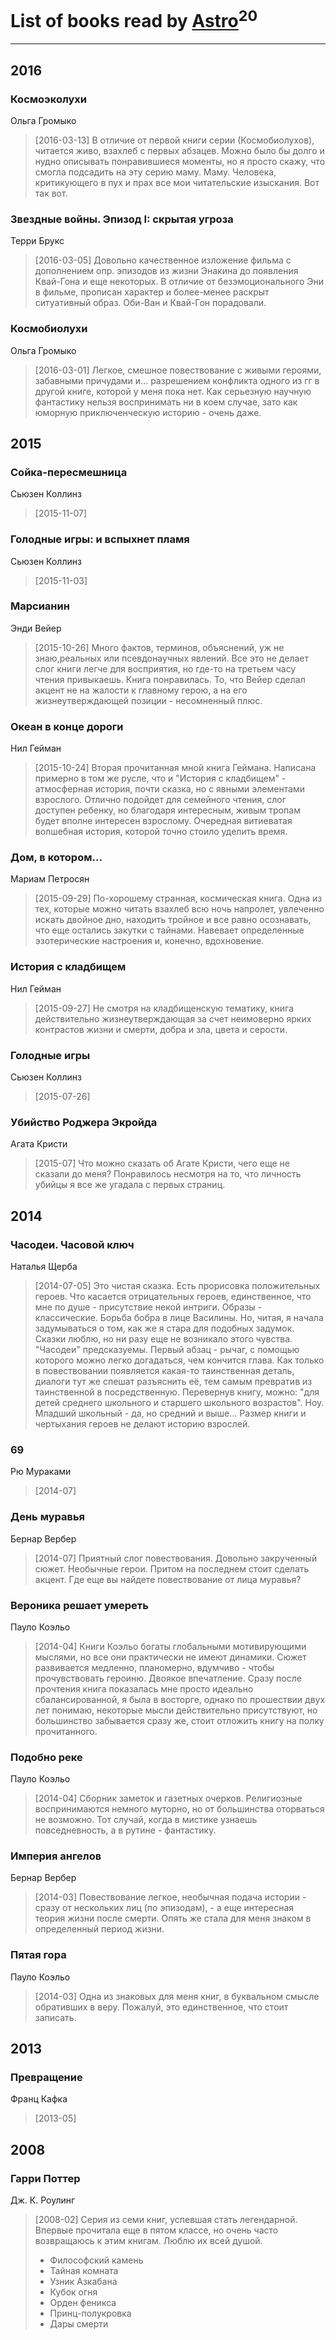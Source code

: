 # List of books read by [Astro](http://vk.com/id282662025)<sup>20</sup>
---

## 2016

### Космоэколухи
Ольга Громыко
> [2016-03-13] В отличие от первой книги серии (Космобиолухов), читается живо, взахлеб с первых абзацев. Можно было бы долго и нудно описывать понравившиеся моменты, но я просто скажу, что смогла подсадить на эту серию маму. Маму. Человека, критикующего в пух и прах все мои читательские изыскания. Вот так вот.


### Звездные войны. Эпизод I: скрытая угроза
Терри Брукс
> [2016-03-05] Довольно качественное изложение фильма с дополнением опр. эпизодов из жизни Энакина до появления Квай-Гона и еще некоторых. В отличие от безэмоционального Эни в фильме, прописан характер и более-менее раскрыт ситуативный образ. Оби-Ван и Квай-Гон порадовали.


### Космобиолухи
Ольга Громыко
> [2016-03-01] Легкое, смешное повествование с живыми героями, забавными причудами и... разрешением конфликта одного из гг в другой книге, которой у меня пока нет. Как серьезную научную фантастику нельзя воспринимать ни в коем случае, зато как юморную приключенческую историю - очень даже.



## 2015

### Сойка-пересмешница
Сьюзен Коллинз
> [2015-11-07] 


### Голодные игры: и вспыхнет пламя
Сьюзен Коллинз
> [2015-11-03] 


### Марсианин
Энди Вейер
> [2015-10-26] Много фактов, терминов, объяснений, уж не знаю,реальных или псевдонаучных явлений. Все это не делает слог книги легче для восприятия, но где-то на третьем часу чтения привыкаешь. Книга понравилась. То, что Вейер сделал акцент не на жалости к главному герою, а на его жизнеутверждающей позиции - несомненный плюс.


### Океан в конце дороги
Нил Гейман
> [2015-10-24] Вторая прочитанная мной книга Геймана. Написана примерно в том же русле, что и "История с кладбищем" - атмосферная история, почти сказка, но с явными элементами взрослого. Отлично подойдет для семейного чтения, слог доступен ребенку, но благодаря интересным, живым тропам будет вполне интересен взрослому. Очередная витиеватая волшебная история, которой точно стоило уделить время.


### Дом, в котором...
Мариам Петросян
> [2015-09-29] По-хорошему странная, космическая книга. Одна из тех, которые можно читать взахлеб всю ночь напролет, увлеченно искать двойное дно, находить тройное и все равно осознавать, что еще остались закутки с тайнами. Навевает определенные эзотерические настроения и, конечно, вдохновение.


### История с кладбищем
Нил Гейман
> [2015-09-27] Не смотря на кладбищенскую тематику, книга действительно жизнеутверждающая за счет неимоверно ярких контрастов жизни и смерти, добра и зла, цвета и серости.


### Голодные игры
Сьюзен Коллинз
> [2015-07-26] 


### Убийство Роджера Экройда
Агата Кристи
> [2015-07] Что можно сказать об Агате Кристи, чего еще не сказали до меня? Понравилось несмотря на то, что личность убийцы я все же угадала с первых страниц.



## 2014

### Часодеи. Часовой ключ
Наталья Щерба
> [2014-07-05] Это чистая сказка. Есть прорисовка положительных героев. Что касается отрицательных героев, единственное, что мне по душе - присутствие некой интриги.
> Образы - классические. Борьба бобра в лице Василины. Но, читая, я начала задумываться о том, как же я стара для подобных задумок. Сказки люблю, но ни разу еще не возникало этого чувства. "Часодеи" предсказуемы. Первый абзац - рычаг, с помощью которого можно легко догадаться, чем кончится глава. 
> Как только в повествовании появляется какая-то таинственная деталь, диалоги тут же спешат разъяснить её, тем самым превратив из таинственной в посредственную.
> Перевернув книгу, можно: "для детей среднего школьного и старшего школьного возрастов". Ноу. Младший школьный - да, но средний и выше... Размер книги и чертыхания героев не делают историю взрослей.


### 69
Рю Мураками
> [2014-07] 


### День муравья
Бернар Вербер
> [2014-07] Приятный слог повествования. Довольно закрученный сюжет. Необычные герои. Притом на последнем стоит сделать акцент. Где еще вы найдете повествование от лица муравья?


### Вероника решает умереть
Пауло Коэльо
> [2014-04] Книги Коэльо богаты глобальными мотивирующими мыслями, но все они практически не имеют динамики. Сюжет развивается медленно, планомерно, вдумчиво - чтобы прочувствовать героиню. Двоякое впечатление. Сразу после прочтения книга показалась мне просто идеально сбалансированной, я была в восторге, однако по прошествии двух лет понимаю, некоторые мысли действительно присутствуют, но большинство забывается сразу же, стоит отложить книгу на полку прочитанного.


### Подобно реке
Пауло Коэльо
> [2014-04] Сборник заметок и газетных очерков. Религиозные воспринимаются немного муторно, но от большинства оторваться не возможно. Тот случай, когда в мистике узнаешь повседневность, а в рутине - фантастику.


### Империя ангелов
Бернар Вербер
> [2014-03] Повествование легкое, необычная подача истории - сразу от нескольких лиц (по эпизодам), - а еще интересная теория жизни после смерти. Опять же стала для меня знаком в определенный период жизни.


### Пятая гора
Пауло Коэльо
> [2014-03] Одна из знаковых для меня книг, в буквальном смысле обративших в веру. Пожалуй, это единственное, что стоит записать.



## 2013

### Превращение
Франц Кафка
> [2013-05] 



## 2008

### Гарри Поттер
Дж. К. Роулинг
> [2008-02] Серия из семи книг, успевшая стать легендарной. Впервые прочитала еще в пятом классе, но очень часто возвращаюсь к этим книгам. Люблю их всей душой.
> * Философский камень
> * Тайная комната
> * Узник Азкабана
> * Кубок огня
> * Орден феникса
> * Принц-полукровка
> * Дары смерти



